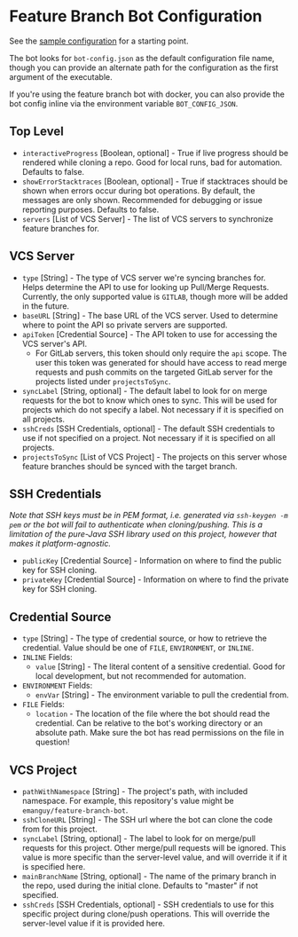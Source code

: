 # Feature Branch Bot Configuration

See the [sample configuration](./sample-config.json) for a starting point.

The bot looks for `bot-config.json` as the default configuration file name, though
you can provide an alternate path for the configuration as the first argument of the executable.

If you're using the feature branch bot with docker, you can also provide the bot config inline via the environment
variable `BOT_CONFIG_JSON`.

## Top Level
* `interactiveProgress` [Boolean, optional] - True if live progress should be rendered while cloning a repo. Good for local runs, bad for automation. Defaults to false.
* `showErrorStacktraces` [Boolean, optional] - True if stacktraces should be shown when errors occur during bot operations. 
   By default, the messages are only shown. Recommended for debugging or issue reporting purposes. Defaults to false.
* `servers` [List of VCS Server] - The list of VCS servers to synchronize feature branches for.

## VCS Server
* `type` [String] - The type of VCS server we're syncing branches for. Helps determine the API to use for looking up Pull/Merge Requests. 
   Currently, the only supported value is `GITLAB`, though more will be added in the future.
* `baseURL` [String] - The base URL of the VCS server. Used to determine where to point the API so private servers are supported.
* `apiToken` [Credential Source] - The API token to use for accessing the VCS server's API.
  * For GitLab servers, this token should only require the `api` scope. The user this token was generated for should have access to read merge requests
    and push commits on the targeted GitLab server for the projects listed under `projectsToSync`.
* `syncLabel` [String, optional] - The default label to look for on merge requests for the bot to know which ones to sync. 
  This will be used for projects which do not specify a label. Not necessary if it is specified on all projects.
* `sshCreds` [SSH Credentials, optional] - The default SSH credentials to use if not specified on a project. 
  Not necessary if it is specified on all projects.
* `projectsToSync` [List of VCS Project] - The projects on this server whose feature branches should be synced with the target branch.

## SSH Credentials
*Note that SSH keys must be in PEM format, i.e. generated via `ssh-keygen -m pem` or the bot will fail to authenticate when cloning/pushing.
This is a limitation of the pure-Java SSH library used on this project, however that makes it platform-agnostic.*
* `publicKey` [Credential Source] - Information on where to find the public key for SSH cloning.
* `privateKey` [Credential Source] - Information on where to find the private key for SSH cloning.

## Credential Source
* `type` [String] - The type of credential source, or how to retrieve the credential. Value should be one of `FILE`, `ENVIRONMENT`, or `INLINE`.
* `INLINE` Fields:
  * `value` [String] - The literal content of a sensitive credential. Good for local development, but not recommended for automation.
* `ENVIRONMENT` Fields:
  * `envVar` [String] - The environment variable to pull the credential from.
* `FILE` Fields:
  * `location` - The location of the file where the bot should read the credential. Can be relative to the bot's working directory or an absolute path.
    Make sure the bot has read permissions on the file in question!

## VCS Project
* `pathWithNamespace` [String] - The project's path, with included namespace. For example, this repository's value might be `emanguy/feature-branch-bot`.
* `sshCloneURL` [String] - The SSH url where the bot can clone the code from for this project.
* `syncLabel` [String, optional] - The label to look for on merge/pull requests for this project. Other merge/pull requests will be ignored. 
  This value is more specific than the server-level value, and will override it if it is specified here.
* `mainBranchName` [String, optional] - The name of the primary branch in the repo, used during the initial clone. Defaults to "master" if not specified.
* `sshCreds` [SSH Credentials, optional] - SSH credentials to use for this specific project during clone/push operations.
  This will override the server-level value if it is provided here.
